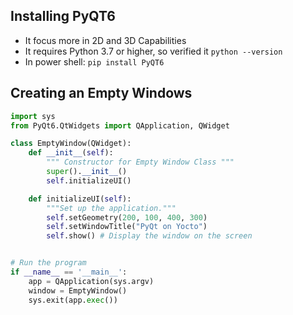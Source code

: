 
## Installing PyQT6
  
- It focus more in 2D and 3D Capabilities
- It requires Python 3.7 or higher, so verified it `python --version`
- In power shell: `pip install PyQT6`

## Creating an Empty Windows

``` python 
import sys
from PyQt6.QtWidgets import QApplication, QWidget

class EmptyWindow(QWidget):
    def __init__(self):
        """ Constructor for Empty Window Class """
        super().__init__()
        self.initializeUI()

    def initializeUI(self):
        """Set up the application."""
        self.setGeometry(200, 100, 400, 300)
        self.setWindowTitle("PyQt on Yocto")
        self.show() # Display the window on the screen


# Run the program
if __name__ == '__main__':
    app = QApplication(sys.argv)
    window = EmptyWindow()
    sys.exit(app.exec())
```